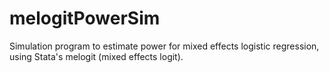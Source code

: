 # melogitPowerSim
Simulation program to estimate power for mixed effects logistic regression, using Stata's melogit (mixed effects logit).

